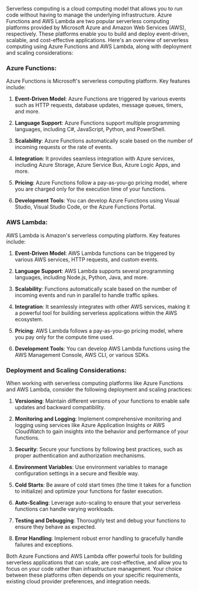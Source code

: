 Serverless computing is a cloud computing model that allows you to run code without having to manage the underlying infrastructure. Azure Functions and AWS Lambda are two popular serverless computing platforms provided by Microsoft Azure and Amazon Web Services (AWS), respectively. These platforms enable you to build and deploy event-driven, scalable, and cost-effective applications. Here's an overview of serverless computing using Azure Functions and AWS Lambda, along with deployment and scaling considerations:

### Azure Functions:

Azure Functions is Microsoft's serverless computing platform. Key features include:

1. **Event-Driven Model**: Azure Functions are triggered by various events such as HTTP requests, database updates, message queues, timers, and more.

2. **Language Support**: Azure Functions support multiple programming languages, including C#, JavaScript, Python, and PowerShell.

3. **Scalability**: Azure Functions automatically scale based on the number of incoming requests or the rate of events.

4. **Integration**: It provides seamless integration with Azure services, including Azure Storage, Azure Service Bus, Azure Logic Apps, and more.

5. **Pricing**: Azure Functions follow a pay-as-you-go pricing model, where you are charged only for the execution time of your functions.

6. **Development Tools**: You can develop Azure Functions using Visual Studio, Visual Studio Code, or the Azure Functions Portal.

### AWS Lambda:

AWS Lambda is Amazon's serverless computing platform. Key features include:

1. **Event-Driven Model**: AWS Lambda functions can be triggered by various AWS services, HTTP requests, and custom events.

2. **Language Support**: AWS Lambda supports several programming languages, including Node.js, Python, Java, and more.

3. **Scalability**: Functions automatically scale based on the number of incoming events and run in parallel to handle traffic spikes.

4. **Integration**: It seamlessly integrates with other AWS services, making it a powerful tool for building serverless applications within the AWS ecosystem.

5. **Pricing**: AWS Lambda follows a pay-as-you-go pricing model, where you pay only for the compute time used.

6. **Development Tools**: You can develop AWS Lambda functions using the AWS Management Console, AWS CLI, or various SDKs.

### Deployment and Scaling Considerations:

When working with serverless computing platforms like Azure Functions and AWS Lambda, consider the following deployment and scaling practices:

1. **Versioning**: Maintain different versions of your functions to enable safe updates and backward compatibility.

2. **Monitoring and Logging**: Implement comprehensive monitoring and logging using services like Azure Application Insights or AWS CloudWatch to gain insights into the behavior and performance of your functions.

3. **Security**: Secure your functions by following best practices, such as proper authentication and authorization mechanisms.

4. **Environment Variables**: Use environment variables to manage configuration settings in a secure and flexible way.

5. **Cold Starts**: Be aware of cold start times (the time it takes for a function to initialize) and optimize your functions for faster execution.

6. **Auto-Scaling**: Leverage auto-scaling to ensure that your serverless functions can handle varying workloads.

7. **Testing and Debugging**: Thoroughly test and debug your functions to ensure they behave as expected.

8. **Error Handling**: Implement robust error handling to gracefully handle failures and exceptions.

Both Azure Functions and AWS Lambda offer powerful tools for building serverless applications that can scale, are cost-effective, and allow you to focus on your code rather than infrastructure management. Your choice between these platforms often depends on your specific requirements, existing cloud provider preferences, and integration needs.